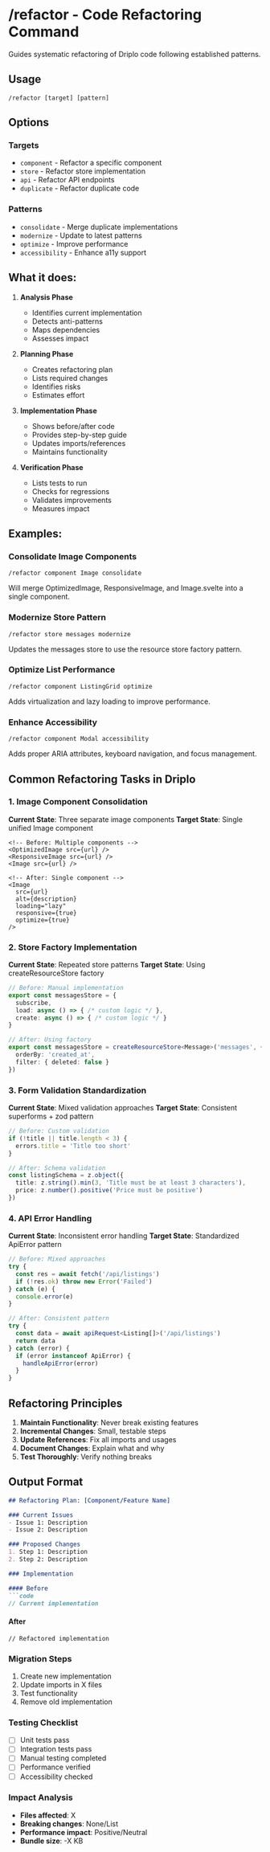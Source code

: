 # /refactor - Code Refactoring Command

Guides systematic refactoring of Driplo code following established patterns.

## Usage
```
/refactor [target] [pattern]
```

## Options

### Targets
- `component` - Refactor a specific component
- `store` - Refactor store implementation
- `api` - Refactor API endpoints
- `duplicate` - Refactor duplicate code

### Patterns
- `consolidate` - Merge duplicate implementations
- `modernize` - Update to latest patterns
- `optimize` - Improve performance
- `accessibility` - Enhance a11y support

## What it does:

1. **Analysis Phase**
   - Identifies current implementation
   - Detects anti-patterns
   - Maps dependencies
   - Assesses impact

2. **Planning Phase**
   - Creates refactoring plan
   - Lists required changes
   - Identifies risks
   - Estimates effort

3. **Implementation Phase**
   - Shows before/after code
   - Provides step-by-step guide
   - Updates imports/references
   - Maintains functionality

4. **Verification Phase**
   - Lists tests to run
   - Checks for regressions
   - Validates improvements
   - Measures impact

## Examples:

### Consolidate Image Components
```
/refactor component Image consolidate
```
Will merge OptimizedImage, ResponsiveImage, and Image.svelte into a single component.

### Modernize Store Pattern
```
/refactor store messages modernize
```
Updates the messages store to use the resource store factory pattern.

### Optimize List Performance
```
/refactor component ListingGrid optimize
```
Adds virtualization and lazy loading to improve performance.

### Enhance Accessibility
```
/refactor component Modal accessibility
```
Adds proper ARIA attributes, keyboard navigation, and focus management.

## Common Refactoring Tasks in Driplo

### 1. Image Component Consolidation
**Current State**: Three separate image components
**Target State**: Single unified Image component

```svelte
<!-- Before: Multiple components -->
<OptimizedImage src={url} />
<ResponsiveImage src={url} />
<Image src={url} />

<!-- After: Single component -->
<Image 
  src={url} 
  alt={description}
  loading="lazy"
  responsive={true}
  optimize={true}
/>
```

### 2. Store Factory Implementation
**Current State**: Repeated store patterns
**Target State**: Using createResourceStore factory

```typescript
// Before: Manual implementation
export const messagesStore = {
  subscribe,
  load: async () => { /* custom logic */ },
  create: async () => { /* custom logic */ }
}

// After: Using factory
export const messagesStore = createResourceStore<Message>('messages', {
  orderBy: 'created_at',
  filter: { deleted: false }
})
```

### 3. Form Validation Standardization
**Current State**: Mixed validation approaches
**Target State**: Consistent superforms + zod pattern

```typescript
// Before: Custom validation
if (!title || title.length < 3) {
  errors.title = 'Title too short'
}

// After: Schema validation
const listingSchema = z.object({
  title: z.string().min(3, 'Title must be at least 3 characters'),
  price: z.number().positive('Price must be positive')
})
```

### 4. API Error Handling
**Current State**: Inconsistent error handling
**Target State**: Standardized ApiError pattern

```typescript
// Before: Mixed approaches
try {
  const res = await fetch('/api/listings')
  if (!res.ok) throw new Error('Failed')
} catch (e) {
  console.error(e)
}

// After: Consistent pattern
try {
  const data = await apiRequest<Listing[]>('/api/listings')
  return data
} catch (error) {
  if (error instanceof ApiError) {
    handleApiError(error)
  }
}
```

## Refactoring Principles

1. **Maintain Functionality**: Never break existing features
2. **Incremental Changes**: Small, testable steps
3. **Update References**: Fix all imports and usages
4. **Document Changes**: Explain what and why
5. **Test Thoroughly**: Verify nothing breaks

## Output Format

```markdown
## Refactoring Plan: [Component/Feature Name]

### Current Issues
- Issue 1: Description
- Issue 2: Description

### Proposed Changes
1. Step 1: Description
2. Step 2: Description

### Implementation

#### Before
```code
// Current implementation
```

#### After
```code
// Refactored implementation
```

### Migration Steps
1. Create new implementation
2. Update imports in X files
3. Test functionality
4. Remove old implementation

### Testing Checklist
- [ ] Unit tests pass
- [ ] Integration tests pass
- [ ] Manual testing completed
- [ ] Performance verified
- [ ] Accessibility checked

### Impact Analysis
- **Files affected**: X
- **Breaking changes**: None/List
- **Performance impact**: Positive/Neutral
- **Bundle size**: -X KB
```